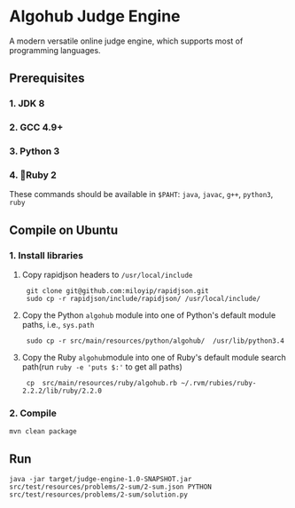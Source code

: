 # Algohub Judge Engine

A modern versatile online judge engine, which supports most of programming languages.

## Prerequisites

### 1. JDK 8

### 2. GCC 4.9+

### 3. Python 3

### 4. Ruby 2

These commands should be available in `$PAHT`: `java`, `javac`, `g++`, `python3`, `ruby`

## Compile on Ubuntu

### 1. Install libraries

1. Copy rapidjson headers to `/usr/local/include`

        git clone git@github.com:miloyip/rapidjson.git
        sudo cp -r rapidjson/include/rapidjson/ /usr/local/include/

2. Copy the Python `algohub` module  into one of Python's default module paths, i.e., `sys.path`

        sudo cp -r src/main/resources/python/algohub/  /usr/lib/python3.4

3. Copy the Ruby  `algohub`module into one of Ruby's default module search path(run `ruby -e 'puts $:'` to get all paths)

        cp  src/main/resources/ruby/algohub.rb ~/.rvm/rubies/ruby-2.2.2/lib/ruby/2.2.0

### 2. Compile

    mvn clean package

## Run

    java -jar target/judge-engine-1.0-SNAPSHOT.jar src/test/resources/problems/2-sum/2-sum.json PYTHON src/test/resources/problems/2-sum/solution.py

